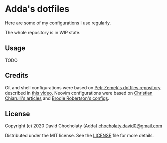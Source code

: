 # Adda's dotfiles
Here are some of my configurations I use regularly.

The whole repository is in WIP state.

[comment]: # "## History"

## Usage
TODO

[comment]: # "## Contributing"
[comment]: # "## History"

## Credits
Git and shell configurations were based on [Petr Zemek's dotfiles repository](https://github.com/s3rvac/dotfiles) described in [this video](https://youtu.be/woCwZ9OnvYo).
Neovim configurations were based on [Christian Chiarulli's articles](https://www.chrisatmachine.com/neovim) and [Brodie Robertson's configs](https://github.com/BrodieRobertson/dotfiles/tree/master/config/nvim).

## License
Copyright (c) 2020 David Chocholaty (Adda) <chocholaty.david0@gmail.com>

Distributed under the MIT license. See the [LICENSE](LICENSE) file for more details.
